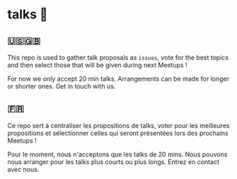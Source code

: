 # talks 📜

## 🇺🇸🇬🇧 

This repo is used to gather talk proposals as `issues`, vote for the best topics and then select those that will be given during next Meetups !

For now we only accept 20 min talks. Arrangements can be made for longer or shorter ones. Get in touch with us.

## 🇫🇷

Ce repo sert à centraliser les propositions de talks, voter pour les meilleures propositions et sélectionner celles qui seront présentées lors des prochains Meetups !

Pour le moment, nous n'acceptons que les talks de 20 mins. Nous pouvons nous arranger pour les talks plus courts ou plus longs. Entrez en contact avec nous.
